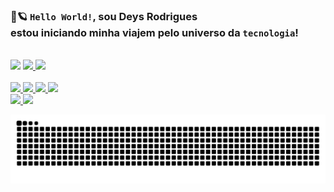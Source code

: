 ### 🚀🪐 `Hello World!`, sou Deys Rodrigues <br> estou iniciando minha viajem pelo universo da `tecnologia`! 


<br>
 <div align="left"> 
  <a href = "mailto:RodriguesDeys@gmail.com"><img src="https://img.shields.io/badge/-Gmail-%23333?style=for-the-badge&logo=gmail&logoColor=orange" target="_blank"></a>
 <a href="" target="_blank" ><img src="https://img.shields.io/badge/-LinkedIn-%230077B5?style=for-the-badge&logo=linkedin&logoColor=black" target="_blank">
 <a href="https://www.behance.net/venushim" target="_blank" ><img src="https://img.shields.io/badge/-Behance-blueviolet?style=for-the-badge&logo=behance&logoColor=white" target="_blank">
 </div>
  

<div> <br>
<div align="left">
 <img height="26em" src="https://img.shields.io/badge/-HTML-000?style=forthebadge&logo=html5&color=151515&logoColor=000&labelColor=5c64ff">
 <img height="26em" src="https://img.shields.io/badge/-CSS-000?style=forthebadge&logo=css3&color=151515&logoColor=000&labelColor=5c64ff">
 <img height="26em" src="https://img.shields.io/badge/-Typescript-000?style=forthebadge&logo=typescript&color=151515&logoColor=000&labelColor=5c64ff">
 <img height="26em" src="https://img.shields.io/badge/-Javascript-000?style=forthebadge&logo=javascript&color=151515&logoColor=000&labelColor=5c64ff">
</div>


 
<div align="left">
 <img height="27em"src="https://img.shields.io/badge/-React-000?style=for-the-badge&logo=react&color=151515&logoColor=000&labelColor=292e91">
  <img height="27em"src="https://img.shields.io/badge/-Angular-000?style=for-tbadge&logo=angular&color=151515&logoColor=000&labelColor=292e91"> </div>


 

  ![Snake animation](https://github.com/DeysRodrigues/DeysRodrigues/blob/output/github-contribution-grid-snake.svg)
  
 
